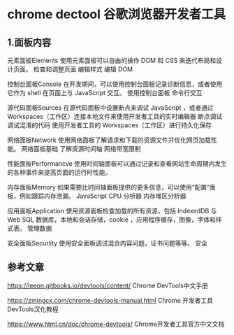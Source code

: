 # chrome dectool 谷歌浏览器开发者工具

## 1.面板内容

元素面板Elements
	使用元素面板可以自由的操作 DOM 和 CSS 来迭代布局和设计页面。
	检查和调整页面
	编辑样式
	编辑 DOM

控制台面板Console
	在开发期间，可以使用控制台面板记录诊断信息，或者使用它作为 shell 在页面上与 JavaScript 交互。
	使用控制台面板
	命令行交互

源代码面板Sources
	在源代码面板中设置断点来调试 JavaScript ，或者通过 Workspaces（工作区）连接本地文件来使用开发者工具的实时编辑器
	断点调试
	调试混淆的代码
	使用开发者工具的 Workspaces（工作区）进行持久化保存

网络面板Network
	使用网络面板了解请求和下载的资源文件并优化网页加载性能。
	网络面板基础
	了解资源时间轴
	网络带宽限制

性能面板Performancve
	使用时间轴面板可以通过记录和查看网站生命周期内发生的各种事件来提高页面的运行时性能。

内存面板Memory
	如果需要比时间轴面板提供的更多信息，可以使用“配置”面板，例如跟踪内存泄漏。
	JavaScript CPU 分析器
	内存堆区分析器

应用面板Application
	使用资源面板检查加载的所有资源，包括 IndexedDB 与 Web SQL 数据库，本地和会话存储，cookie ，应用程序缓存，图像，字体和样式表。
	管理数据

安全面板Securlity
	使用安全面板调试混合内容问题，证书问题等等。
	安全





## 参考文章

https://leeon.gitbooks.io/devtools/content/
Chrome DevTools中文手册

https://zmingcx.com/chrome-devtools-manual.html
Chrome 开发者工具DevTools汉化教程

https://www.html.cn/doc/chrome-devtools/
Chrome开发者工具官方中文文档